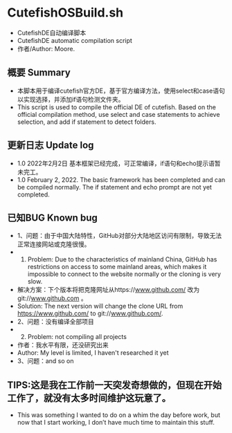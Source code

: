 # CutefishOSBuild.sh
* CutefishDE自动编译脚本  
* CutefishDE automatic compilation script
* 作者/Author: Moore.
## 概要 Summary
* 本脚本用于编译cutefish官方DE，基于官方编译方法，使用select和case语句以实现选择，并添加if语句检测文件夹。
* This script is used to compile the official DE of cutefish. Based on the official compilation method, use select and case statements to achieve selection, and add if statement to detect folders.
## 更新日志 Update log
* 1.0 2022年2月2日 基本框架已经完成，可正常编译，if语句和echo提示语暂未完工。
* 1.0 February 2, 2022. The basic framework has been completed and can be compiled normally. The if statement and echo prompt are not yet completed.
## 已知BUG Known bug
* 1、问题：由于中国大陆特性，GitHub对部分大陆地区访问有限制，导致无法正常连接网站或克隆很慢。
* 1. Problem: Due to the characteristics of mainland China, GitHub has restrictions on access to some mainland areas, which makes it impossible to connect to the website normally or the cloning is very slow.
*    解决方案：下个版本将把克隆网址从https://www.github.com/ 改为git://www.github.com 。
*    Solution: The next version will change the clone URL from https://www.github.com/ to git://www.github.com/.
* 2、问题：没有编译全部项目
* 2. Problem: not compiling all projects
*    作者：我水平有限，还没研究出来
*    Author: My level is limited, I haven't researched it yet
* 3、问题：and so on
## TIPS:这是我在工作前一天突发奇想做的，但现在开始工作了，就没有太多时间维护这玩意了。
* This was something I wanted to do on a whim the day before work, but now that I start working, I don’t have much time to maintain this stuff.
